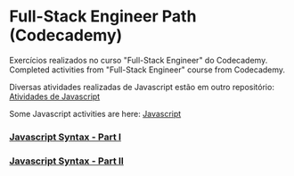 # Full-Stack Engineer Path (Codecademy)
Exercícios realizados no curso "Full-Stack Engineer" do Codecademy.
Completed activities from "Full-Stack Engineer" course from Codecademy.

Diversas atividades realizadas de Javascript estão em outro repositório: [Atividades de Javascript](https://github.com/lauravitalc/codecademy-javascript) 

Some Javascript activities are here: [Javascript](https://github.com/lauravitalc/codecademy-javascript)

### [Javascript Syntax - Part I](https://github.com/lauravitalc/codecademy-full-stack-engineer-path/tree/main/1-javascript-challenges)

### [Javascript Syntax - Part II](https://github.com/lauravitalc/codecademy-full-stack-engineer-path/tree/main/2-javascript-intermediate-challenges)